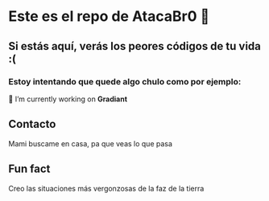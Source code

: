 
# Este es el repo de AtacaBr0 👻

## Si estás aquí, verás los peores códigos de tu vida :( 

### Estoy intentando que quede algo chulo como por ejemplo:

🔭 I’m currently working on **Gradiant**

## Contacto

Mami buscame en casa, pa que veas lo que pasa 

## Fun fact

Creo las situaciones más vergonzosas de la faz de la tierra
<!--
**AlvaroRodriguezDelgado/AlvaroRodriguezDelgado** is a ✨ _special_ ✨ repository because its `README.md` (this file) appears on your GitHub profile.

Here are some ideas to get you started:

- 🔭 I’m currently working on ...
- 🌱 I’m currently learning ...
- 👯 I’m looking to collaborate on ...
- 🤔 I’m looking for help with ...
- 💬 Ask me about ...
- 📫 How to reach me: ...
- 😄 Pronouns: ...
- ⚡ Fun fact: ...
-->
